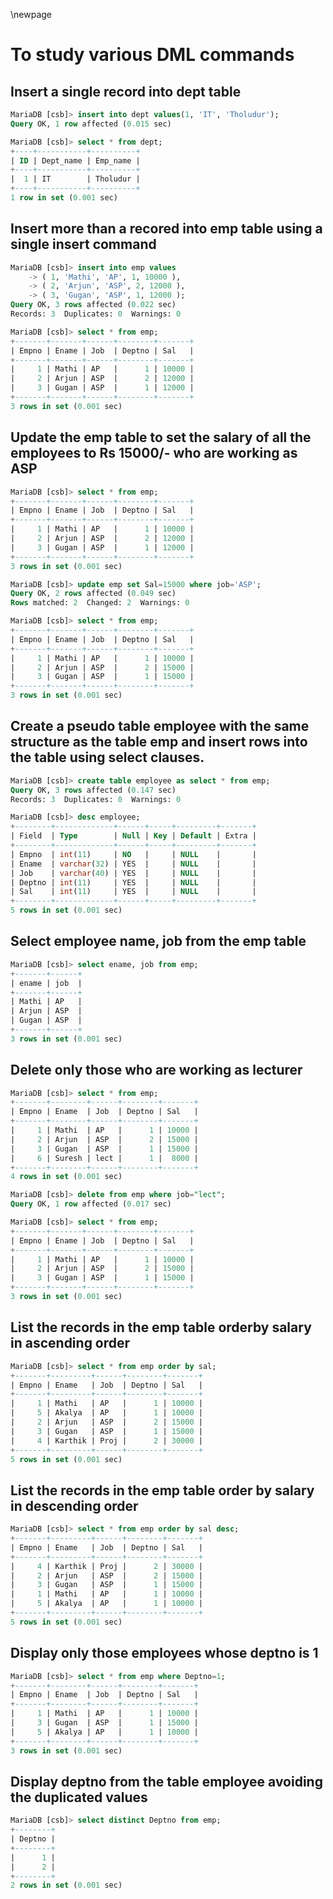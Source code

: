 \newpage

<!------->
<!--mainfont: JetBrains Mono-->
<!--mainfontoptions:-->
<!--- BoldFont=JetBrains Mono Bold-->
<!--- ItalicFont=JetBrains Mono Italic-->
<!--- BoldItalicFont=JetBrains Mono Bold Italic-->
<!--numbersections: true-->
<!------->
<!--- ItalicFont=UbuntuMono Nerd Font Mono Italic-->
<!--- BoldItalicFont=UbuntuMono Nerd Font Mono Bold Italic-->
<!------->

# To study various DML commands


## Insert a single record into dept table

```sql
MariaDB [csb]> insert into dept values(1, 'IT', 'Tholudur');
Query OK, 1 row affected (0.015 sec)

MariaDB [csb]> select * from dept;
+----+-----------+----------+
| ID | Dept_name | Emp_name |
+----+-----------+----------+
|  1 | IT        | Tholudur |
+----+-----------+----------+
1 row in set (0.001 sec)
```

## Insert more than a recored into emp table using a single insert command

```sql
MariaDB [csb]> insert into emp values
    -> ( 1, 'Mathi', 'AP', 1, 10000 ),
    -> ( 2, 'Arjun', 'ASP', 2, 12000 ),
    -> ( 3, 'Gugan', 'ASP', 1, 12000 );
Query OK, 3 rows affected (0.022 sec)
Records: 3  Duplicates: 0  Warnings: 0

MariaDB [csb]> select * from emp;
+-------+-------+------+--------+-------+
| Empno | Ename | Job  | Deptno | Sal   |
+-------+-------+------+--------+-------+
|     1 | Mathi | AP   |      1 | 10000 |
|     2 | Arjun | ASP  |      2 | 12000 |
|     3 | Gugan | ASP  |      1 | 12000 |
+-------+-------+------+--------+-------+
3 rows in set (0.001 sec)
```

## Update the emp table to set the salary of all the employees to Rs 15000/- who are working as ASP

```sql
MariaDB [csb]> select * from emp;
+-------+-------+------+--------+-------+
| Empno | Ename | Job  | Deptno | Sal   |
+-------+-------+------+--------+-------+
|     1 | Mathi | AP   |      1 | 10000 |
|     2 | Arjun | ASP  |      2 | 12000 |
|     3 | Gugan | ASP  |      1 | 12000 |
+-------+-------+------+--------+-------+
3 rows in set (0.001 sec)

MariaDB [csb]> update emp set Sal=15000 where job='ASP';
Query OK, 2 rows affected (0.049 sec)
Rows matched: 2  Changed: 2  Warnings: 0

MariaDB [csb]> select * from emp;
+-------+-------+------+--------+-------+
| Empno | Ename | Job  | Deptno | Sal   |
+-------+-------+------+--------+-------+
|     1 | Mathi | AP   |      1 | 10000 |
|     2 | Arjun | ASP  |      2 | 15000 |
|     3 | Gugan | ASP  |      1 | 15000 |
+-------+-------+------+--------+-------+
3 rows in set (0.001 sec)
```

## Create a pseudo table employee with the same structure as the table emp and insert rows into the table using select clauses.

```sql
MariaDB [csb]> create table employee as select * from emp;
Query OK, 3 rows affected (0.147 sec)
Records: 3  Duplicates: 0  Warnings: 0

MariaDB [csb]> desc employee;
+--------+-------------+------+-----+---------+-------+
| Field  | Type        | Null | Key | Default | Extra |
+--------+-------------+------+-----+---------+-------+
| Empno  | int(11)     | NO   |     | NULL    |       |
| Ename  | varchar(32) | YES  |     | NULL    |       |
| Job    | varchar(40) | YES  |     | NULL    |       |
| Deptno | int(11)     | YES  |     | NULL    |       |
| Sal    | int(11)     | YES  |     | NULL    |       |
+--------+-------------+------+-----+---------+-------+
5 rows in set (0.001 sec)
```

## Select employee name, job from the emp table

```sql
MariaDB [csb]> select ename, job from emp;
+-------+------+
| ename | job  |
+-------+------+
| Mathi | AP   |
| Arjun | ASP  |
| Gugan | ASP  |
+-------+------+
3 rows in set (0.001 sec)
```

## Delete only those who are working as lecturer

```sql
MariaDB [csb]> select * from emp;
+-------+--------+------+--------+-------+
| Empno | Ename  | Job  | Deptno | Sal   |
+-------+--------+------+--------+-------+
|     1 | Mathi  | AP   |      1 | 10000 |
|     2 | Arjun  | ASP  |      2 | 15000 |
|     3 | Gugan  | ASP  |      1 | 15000 |
|     6 | Suresh | lect |      1 |  8000 |
+-------+--------+------+--------+-------+
4 rows in set (0.001 sec)

MariaDB [csb]> delete from emp where job="lect";
Query OK, 1 row affected (0.017 sec)

MariaDB [csb]> select * from emp;
+-------+-------+------+--------+-------+
| Empno | Ename | Job  | Deptno | Sal   |
+-------+-------+------+--------+-------+
|     1 | Mathi | AP   |      1 | 10000 |
|     2 | Arjun | ASP  |      2 | 15000 |
|     3 | Gugan | ASP  |      1 | 15000 |
+-------+-------+------+--------+-------+
3 rows in set (0.001 sec)
```

## List the records in the emp table orderby salary in ascending order

```sql
MariaDB [csb]> select * from emp order by sal;
+-------+---------+------+--------+-------+
| Empno | Ename   | Job  | Deptno | Sal   |
+-------+---------+------+--------+-------+
|     1 | Mathi   | AP   |      1 | 10000 |
|     5 | Akalya  | AP   |      1 | 10000 |
|     2 | Arjun   | ASP  |      2 | 15000 |
|     3 | Gugan   | ASP  |      1 | 15000 |
|     4 | Karthik | Proj |      2 | 30000 |
+-------+---------+------+--------+-------+
5 rows in set (0.001 sec)
```

## List the records in the emp table order by salary in descending order

```sql
MariaDB [csb]> select * from emp order by sal desc;
+-------+---------+------+--------+-------+
| Empno | Ename   | Job  | Deptno | Sal   |
+-------+---------+------+--------+-------+
|     4 | Karthik | Proj |      2 | 30000 |
|     2 | Arjun   | ASP  |      2 | 15000 |
|     3 | Gugan   | ASP  |      1 | 15000 |
|     1 | Mathi   | AP   |      1 | 10000 |
|     5 | Akalya  | AP   |      1 | 10000 |
+-------+---------+------+--------+-------+
5 rows in set (0.001 sec)
```

## Display only those employees whose deptno is 1

```sql
MariaDB [csb]> select * from emp where Deptno=1;
+-------+--------+------+--------+-------+
| Empno | Ename  | Job  | Deptno | Sal   |
+-------+--------+------+--------+-------+
|     1 | Mathi  | AP   |      1 | 10000 |
|     3 | Gugan  | ASP  |      1 | 15000 |
|     5 | Akalya | AP   |      1 | 10000 |
+-------+--------+------+--------+-------+
3 rows in set (0.001 sec)
```

## Display deptno from the table employee avoiding the duplicated values

```sql
MariaDB [csb]> select distinct Deptno from emp;
+--------+
| Deptno |
+--------+
|      1 |
|      2 |
+--------+
2 rows in set (0.001 sec)
```
